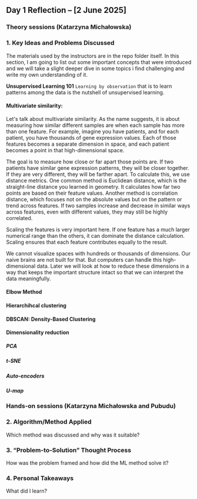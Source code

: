 ## **Day 1 Reflection – [2 June 2025]**

### Theory sessions (Katarzyna Michałowska)
### **1. Key Ideas and Problems Discussed**
The materials used by the instructors are in the repo folder itself. In this section, I am going to list out some important concepts that were introduced and we will take a slight deeper dive in some topics i find challenging and write my own understanding of it.

**Unsupervised Learning 101**
`Learning by observation` that is to learn patterns among the data is the nutshell of unsupervised learning. 

  #### Multivariate similarity:
Let's talk about multivariate similarity. As the name suggests, it is about measuring how similar different samples are when each sample has more than one feature. For example, imagine you have patients, and for each patient, you have thousands of gene expression values. Each of those features becomes a separate dimension in space, and each patient becomes a point in that high-dimensional space.

The goal is to measure how close or far apart those points are. If two patients have similar gene expression patterns, they will be closer together. If they are very different, they will be farther apart. To calculate this, we use distance metrics. One common method is Euclidean distance, which is the straight-line distance you learned in geometry. It calculates how far two points are based on their feature values. Another method is correlation distance, which focuses not on the absolute values but on the pattern or trend across features. If two samples increase and decrease in similar ways across features, even with different values, they may still be highly correlated.

Scaling the features is very important here. If one feature has a much larger numerical range than the others, it can dominate the distance calculation. Scaling ensures that each feature contributes equally to the result.

We cannot visualize spaces with hundreds or thousands of dimensions. Our naive brains are not built for that. But computers can handle this high-dimensional data. Later we will look at how to reduce these dimensions in a way that keeps the important structure intact so that we can interpret the data meaningfully.


#### Elbow Method

#### Hierarchihcal clustering

#### DBSCAN: Density-Based Clustering

#### Dimensionality reduction
##### PCA
##### t-SNE
##### Auto-encoders
##### U-map

### Hands-on  sessions (Katarzyna Michałowska and Pubudu)
### **2. Algorithm/Method Applied**
Which method was discussed and why was it suitable?

### **3. “Problem-to-Solution” Thought Process**
How was the problem framed and how did the ML method solve it?

### **4. Personal Takeaways**
What did I learn?



